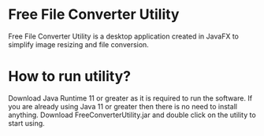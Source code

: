 # Free File Converter Utility
Free File Converter Utility is a desktop application created in JavaFX to simplify image resizing and file conversion.

# How to run utility?
Download Java Runtime 11 or greater as it is required to run the software. If you are already using Java 11 or greater then there is no need to install anything.
Download FreeConverterUtility.jar and double click on the utility to start using.
